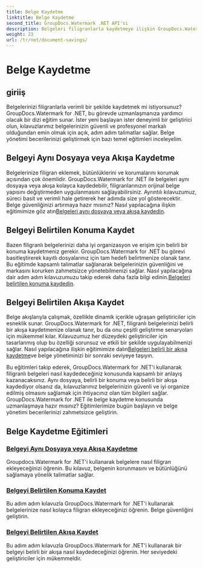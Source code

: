 ```yaml
---
title: Belge Kaydetme
linktitle: Belge Kaydetme
second_title: GroupDocs.Watermark .NET API'si
description: Belgeleri filigranlarla kaydetmeye ilişkin GroupDocs.Watermark for .NET eğitimlerini keşfedin. Belge güvenliğini ve yönetimini geliştirmeye yönelik adım adım yöntemleri öğrenin.
weight: 23
url: /tr/net/document-savings/
---
```


# Belge Kaydetme

## giriiş

Belgelerinizi filigranlarla verimli bir şekilde kaydetmek mi istiyorsunuz? GroupDocs.Watermark for .NET, bu görevde uzmanlaşmanıza yardımcı olacak bir dizi eğitim sunar. İster yeni başlayan ister deneyimli bir geliştirici olun, kılavuzlarımız belgelerinizin güvenli ve profesyonel markalı olduğundan emin olmak için açık, adım adım talimatlar sağlar. Belge yönetimi becerilerinizi geliştirmek için bazı temel eğitimleri inceleyelim.

## Belgeyi Aynı Dosyaya veya Akışa Kaydetme
 Belgelerinize filigran eklemek, bütünlüklerini ve korumalarını korumak açısından çok önemlidir. GroupDocs.Watermark for .NET ile belgeleri aynı dosyaya veya akışa kolayca kaydedebilir, filigranlarınızın orijinal belge yapısını değiştirmeden uygulanmasını sağlayabilirsiniz. Ayrıntılı kılavuzumuz, süreci basit ve verimli hale getirerek her adımda size yol gösterecektir. Belge güvenliğinizi artırmaya hazır mısınız? Nasıl yapılacağına ilişkin eğitimimize göz atın[Belgeleri aynı dosyaya veya akışa kaydedin](./save-document-same-file-stream/).

## Belgeyi Belirtilen Konuma Kaydet
Bazen filigranlı belgelerinizi daha iyi organizasyon ve erişim için belirli bir konuma kaydetmeniz gerekir. GroupDocs.Watermark for .NET bu görevi basitleştirerek kayıtlı dosyalarınız için tam hedefi belirtmenize olanak tanır. Bu eğitimde kapsamlı talimatlar sağlanarak belgelerinizin güvenliğini ve markasını korurken zahmetsizce yönetebilmenizi sağlar. Nasıl yapılacağına dair adım adım kılavuzumuzu takip ederek daha fazla bilgi edinin.[Belgeleri belirtilen konuma kaydedin](./save-document-specified-location/).

## Belgeyi Belirtilen Akışa Kaydet
 Belge akışlarıyla çalışmak, özellikle dinamik içerikle uğraşan geliştiriciler için esneklik sunar. GroupDocs.Watermark for .NET, filigranlı belgelerinizi belirli bir akışa kaydetmenize olanak tanır, bu da onu çeşitli geliştirme senaryoları için mükemmel kılar. Kılavuzumuz her düzeydeki geliştiriciler için tasarlanmış olup bu özelliği sorunsuz ve etkili bir şekilde uygulayabilmenizi sağlar. Nasıl yapılacağına ilişkin eğitimimize dalın[Belgeleri belirli bir akışa kaydetme](./save-document-specified-stream/)ve belge yönetiminizi bir sonraki seviyeye taşıyın.

Bu eğitimleri takip ederek, GroupDocs.Watermark for .NET'i kullanarak filigranlı belgeleri nasıl kaydedeceğiniz konusunda kapsamlı bir anlayış kazanacaksınız. Aynı dosyaya, belirli bir konuma veya belirli bir akışa kaydediyor olsanız da, kılavuzlarımız belgelerinizin güvenli ve iyi organize edilmiş olmasını sağlamak için ihtiyacınız olan tüm bilgileri sağlar. GroupDocs.Watermark for .NET ile belge kaydetme konusunda uzmanlaşmaya hazır mısınız? Eğitimlerimize bugün başlayın ve belge yönetimi becerilerinizi zahmetsizce geliştirin.

## Belge Kaydetme Eğitimleri
### [Belgeyi Aynı Dosyaya veya Akışa Kaydetme](./save-document-same-file-stream/)
Groupdocs.Watermark for .NET'i kullanarak belgelere nasıl filigran ekleyeceğinizi öğrenin. Bu kılavuz, belgenin korunmasını ve bütünlüğünü sağlamaya yönelik talimatlar sağlar.
### [Belgeyi Belirtilen Konuma Kaydet](./save-document-specified-location/)
Bu adım adım kılavuzla GroupDocs.Watermark for .NET'i kullanarak belgelerinize nasıl kolayca filigran ekleyeceğinizi öğrenin. Belge güvenliğini geliştirin.
### [Belgeyi Belirtilen Akışa Kaydet](./save-document-specified-stream/)
Bu adım adım kılavuzla GroupDocs.Watermark for .NET'i kullanarak bir belgeyi belirli bir akışa nasıl kaydedeceğinizi öğrenin. Her seviyedeki geliştiriciler için mükemmeldir.